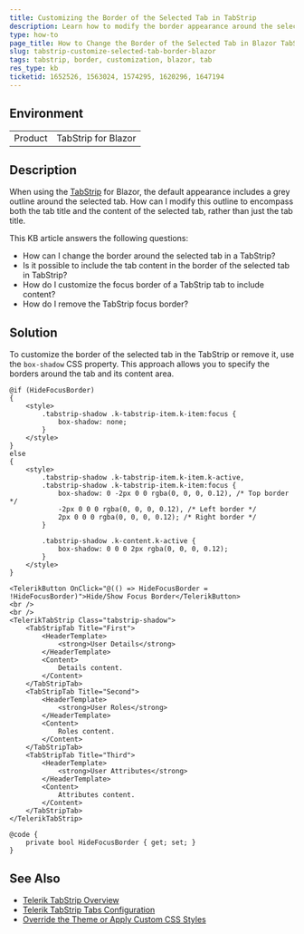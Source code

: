 ```yaml
---
title: Customizing the Border of the Selected Tab in TabStrip
description: Learn how to modify the border appearance around the selected tab and its content in the TabStrip component for Blazor.
type: how-to
page_title: How to Change the Border of the Selected Tab in Blazor TabStrip
slug: tabstrip-customize-selected-tab-border-blazor
tags: tabstrip, border, customization, blazor, tab
res_type: kb
ticketid: 1652526, 1563024, 1574295, 1620296, 1647194
---
```


## Environment
<table>
    <tbody>
	    <tr>
	    	<td>Product</td>
	    	<td>TabStrip for Blazor</td>
	    </tr>
    </tbody>
</table>

## Description

When using the [TabStrip](https://docs.telerik.com/blazor-ui/components/tabstrip/overview) for Blazor, the default appearance includes a grey outline around the selected tab. How can I modify this outline to encompass both the tab title and the content of the selected tab, rather than just the tab title.

This KB article answers the following questions:
* How can I change the border around the selected tab in a TabStrip?
* Is it possible to include the tab content in the border of the selected tab in TabStrip?
* How do I customize the focus border of a TabStrip tab to include content?
* How do I remove the TabStrip focus border?

## Solution

To customize the border of the selected tab in the TabStrip or remove it, use the `box-shadow` CSS property. This approach allows you to specify the borders around the tab and its content area. 

````RAZOR
@if (HideFocusBorder)
{
    <style>
        .tabstrip-shadow .k-tabstrip-item.k-item:focus {
            box-shadow: none;
        }
    </style>
}
else
{
    <style>
        .tabstrip-shadow .k-tabstrip-item.k-item.k-active,
        .tabstrip-shadow .k-tabstrip-item.k-item:focus {
            box-shadow: 0 -2px 0 0 rgba(0, 0, 0, 0.12), /* Top border */
            -2px 0 0 0 rgba(0, 0, 0, 0.12), /* Left border */
            2px 0 0 0 rgba(0, 0, 0, 0.12); /* Right border */
        }

        .tabstrip-shadow .k-content.k-active {
            box-shadow: 0 0 0 2px rgba(0, 0, 0, 0.12);
        }
    </style>
}

<TelerikButton OnClick="@(() => HideFocusBorder = !HideFocusBorder)">Hide/Show Focus Border</TelerikButton>
<br />
<br />
<TelerikTabStrip Class="tabstrip-shadow">
    <TabStripTab Title="First">
        <HeaderTemplate>
            <strong>User Details</strong>
        </HeaderTemplate>
        <Content>
            Details content.
        </Content>
    </TabStripTab>
    <TabStripTab Title="Second">
        <HeaderTemplate>
            <strong>User Roles</strong>
        </HeaderTemplate>
        <Content>
            Roles content.
        </Content>
    </TabStripTab>
    <TabStripTab Title="Third">
        <HeaderTemplate>
            <strong>User Attributes</strong>
        </HeaderTemplate>
        <Content>
            Attributes content.
        </Content>
    </TabStripTab>
</TelerikTabStrip>

@code {
    private bool HideFocusBorder { get; set; }
}
````

## See Also

* [Telerik TabStrip Overview](https://docs.telerik.com/blazor-ui/components/tabstrip/overview)
* [Telerik TabStrip Tabs Configuration](https://docs.telerik.com/blazor-ui/components/tabstrip/tabs-configuration)
* [Override the Theme or Apply Custom CSS Styles](slug://themes-override)